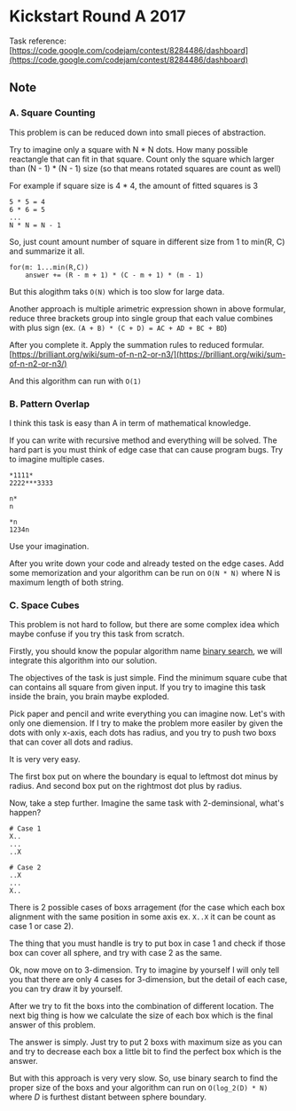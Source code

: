 Kickstart Round A 2017
====

Task reference: [https://code.google.com/codejam/contest/8284486/dashboard](https://code.google.com/codejam/contest/8284486/dashboard)

## Note

### A. Square Counting

This problem is can be reduced down into small pieces of abstraction.

Try to imagine only a square with N * N dots. How many possible reactangle that can fit in that square. Count only the square which larger than (N - 1) * (N - 1) size (so that means rotated squares are count as well)

For example if square size is 4 * 4, the amount of fitted squares is 3
```
5 * 5 = 4
6 * 6 = 5
...
N * N = N - 1
```

So, just count amount number of square in different size from 1 to min(R, C) and summarize it all.

```
for(m: 1...min(R,C))
    answer += (R - m + 1) * (C - m + 1) * (m - 1)
```

But this alogithm taks `O(N)` which is too slow for large data.

Another approach is multiple arimetric expression shown in above formular, reduce three brackets group into single group that each value combines with plus sign (ex. `(A + B) * (C + D) = AC + AD + BC + BD`)

After you complete it. Apply the summation rules to reduced formular.
[https://brilliant.org/wiki/sum-of-n-n2-or-n3/](https://brilliant.org/wiki/sum-of-n-n2-or-n3/)

And this algorithm can run with `O(1)`

### B. Pattern Overlap

I think this task is easy than A in term of mathematical knowledge. 

If you can write with recursive method and everything will be solved. The hard part is you must think of edge case that can cause program bugs. Try to imagine multiple cases.

```
*1111*
2222***3333

n*
n

*n
1234n
```

Use your imagination.

After you write down your code and already tested on the edge cases.
Add some memorization and your algorithm can be run on `O(N * N)` where N is maximum length of both string.

### C. Space Cubes

This problem is not hard to follow, but there are some complex idea which maybe confuse if you try this task from scratch.

Firstly, you should know the popular algorithm name [binary search](https://en.wikipedia.org/wiki/Binary_search_algorithm), we will integrate this algorithm into our solution.

The objectives of the task is just simple. Find the minimum square cube that can contains all square from given input. If you try to imagine this task inside the brain, you brain maybe exploded.

Pick paper and pencil and write everything you can imagine now. Let's with only one diemension. If I try to make the problem more easiler by given the dots with only x-axis, each dots has radius, and you try to push two boxs that can cover all dots and radius.

It is very very easy.

The first box put on where the boundary is equal to leftmost dot minus by radius.
And second box put on the rightmost dot plus by radius.

Now, take a step further. Imagine the same task with 2-deminsional, what's happen?

```
# Case 1
X..
...
..X

# Case 2
..X
...
X..
```

There is 2 possible cases of boxs arragement (for the case which each box alignment with the same position in some axis ex. `X..X` it can be count as case 1 or case 2).

The thing that you must handle is try to put box in case 1 and check if those box can cover all sphere, and try with case 2 as the same.

Ok, now move on to 3-dimension. Try to imagine by yourself I will only tell you that there are only 4 cases for 3-dimension, but the detail of each case, you can try draw it by yourself.

After we try to fit the boxs into the combination of different location. The next big thing is how we calculate the size of each box which is the final answer of this problem.

The answer is simply. Just try to put 2 boxs with maximum size as you can and try to decrease each box a little bit to find the perfect box which is the answer.

But with this approach is very very slow. So, use binary search to find the proper size of the boxs and your algorithm can run on `O(log_2(D) * N)` where _D_ is furthest distant between sphere boundary.